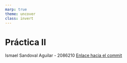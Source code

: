 ```yaml
---
marp: true
theme: uncover
class: invert
---
```


# Práctica II

Ismael Sandoval Aguilar - 2086210
[Enlace hacia el commit](https://github.com/bgr8594/Laboratorio-032-2023/commit/d03f5ae814638f83d6bcc6ed8904644513944973)